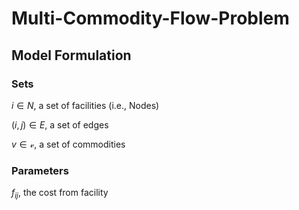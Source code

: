 # Multi-Commodity-Flow-Problem

## Model Formulation
### Sets
$i \in N$, a set of facilities (i.e., Nodes)

$(i, j) \in E$, a set of edges

$v \in \mathcal{v}$, a set of commodities

### Parameters
$f_{ij}$, the cost from facility
